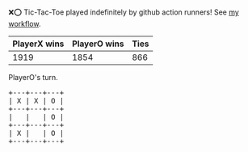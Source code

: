 :x::o: Tic-Tac-Toe played indefinitely by github action runners! See [my workflow](.github/workflows/play.yaml).

|PlayerX wins|PlayerO wins|Ties|
|-|-|-|
|1919|1854|866|

PlayerO's turn.

<pre>
+---+---+---+
| X | X | O |
+---+---+---+
|   |   | O |
+---+---+---+
| X |   | O |
+---+---+---+
</pre>